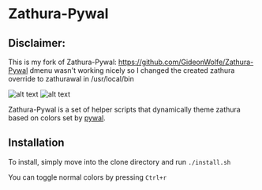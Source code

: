 # Zathura-Pywal

## Disclaimer:
This is my fork of Zathura-Pywal: https://github.com/GideonWolfe/Zathura-Pywal
dmenu wasn't working nicely so I changed the created zathura override to zathurawal in /usr/local/bin

![alt text](https://i.imgur.com/ETGxlfY.jpg)
![alt text](https://i.imgur.com/qCxiPjD.png)

Zathura-Pywal is a set of helper scripts that dynamically theme zathura based on colors set by [pywal](https://github.com/dylanaraps/pywal).


## Installation

To install, simply move into the clone directory and run `./install.sh`

You can toggle normal colors by pressing `Ctrl+r`
